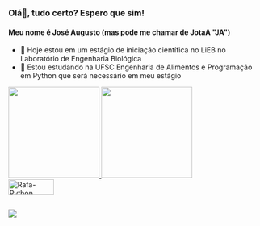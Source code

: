 ### Olá👋, tudo certo? Espero que sim! 
#### Meu nome é José Augusto (mas pode me chamar de JotaA "JA")

- 🔭 Hoje estou em um estágio de iniciação científica no LiEB no Laboratório de Engenharia Biológica
- 🌱 Estou estudando na UFSC Engenharia de Alimentos e Programação em Python que será necessário em meu estágio

 <div>
  <a href="https://github.com/josefdv0103">
  <img height="180em" src="https://github-readme-stats.vercel.app/api?username=josefdv0103&show_icons=true&theme=blue-green&include_all_commits=true&count_private=true"/>
  <img height="180em" src="https://github-readme-stats.vercel.app/api/top-langs/?username=josefdv0103&layout=compact&langs_count=7&theme=blue-green"/>
</div>
   <img align="center" alt="Rafa-Python" height="30" width="90" 
src="https://img.shields.io/badge/Python-14354C?style=for-the-badge&logo=python&logoColor=white">
</div>

  ##
 
<div> 

  <a href="https://www.linkedin.com/in/jos%C3%A9-augusto-florentino-dela-vedova-a4b060191/" target="_blank"><img src="https://img.shields.io/badge/-LinkedIn-%230077B5?style=for-the-badge&logo=linkedin&logoColor=white" target="_blank"></a> 

